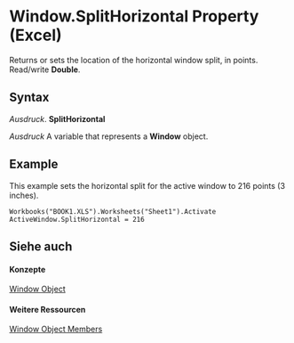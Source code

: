 
# Window.SplitHorizontal Property (Excel)

Returns or sets the location of the horizontal window split, in points. Read/write  **Double**.


## Syntax

 _Ausdruck_. **SplitHorizontal**

 _Ausdruck_ A variable that represents a **Window** object.


## Example

This example sets the horizontal split for the active window to 216 points (3 inches).


```
Workbooks("BOOK1.XLS").Worksheets("Sheet1").Activate 
ActiveWindow.SplitHorizontal = 216
```


## Siehe auch


#### Konzepte


[Window Object](8591b1ad-76f8-14e2-9120-406b65093f5a.md)
#### Weitere Ressourcen


[Window Object Members](http://msdn.microsoft.com/library/f11db427-24a4-041c-2fd5-03ce73ae6c16%28Office.15%29.aspx)